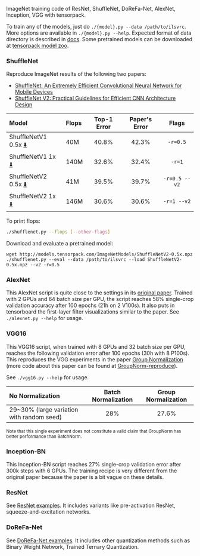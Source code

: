 
ImageNet training code of ResNet, ShuffleNet, DoReFa-Net, AlexNet, Inception, VGG with tensorpack.

To train any of the models, just do `./{model}.py --data /path/to/ilsvrc`.
More options are available in `./{model}.py --help`.
Expected format of data directory is described in [docs](http://tensorpack.readthedocs.io/modules/dataflow.dataset.html#tensorpack.dataflow.dataset.ILSVRC12).
Some pretrained models can be downloaded at [tensorpack model zoo](http://models.tensorpack.com/).

### ShuffleNet

Reproduce ImageNet results of the following two papers:
+ [ShuffleNet: An Extremely Efficient Convolutional Neural Network for Mobile Devices](https://arxiv.org/abs/1707.01083)
+ [ShuffleNet V2: Practical Guidelines for Efficient CNN Architecture Design](https://arxiv.org/abs/1807.11164)

| Model                                                                                                    | Flops | Top-1 Error | Paper's Error | Flags         |
|:---------------------------------------------------------------------------------------------------------|:------|:-----------:|:-------------:|:-------------:|
| ShuffleNetV1 0.5x  [:arrow_down:](http://models.tensorpack.com/ImageNetModels/ShuffleNetV1-0.5x-g=8.npz) | 40M   | 40.8%       | 42.3%         | `-r=0.5`      |
| ShuffleNetV1 1x    [:arrow_down:](http://models.tensorpack.com/ImageNetModels/ShuffleNetV1-1x-g=8.npz)   | 140M  | 32.6%       | 32.4%         | `-r=1`        |
| ShuffleNetV2 0.5x  [:arrow_down:](http://models.tensorpack.com/ImageNetModels/ShuffleNetV2-0.5x.npz)     | 41M   | 39.5%       | 39.7%         | `-r=0.5 --v2` |
| ShuffleNetV2 1x    [:arrow_down:](http://models.tensorpack.com/ImageNetModels/ShuffleNetV2-1x.npz)       | 146M  | 30.6%       | 30.6%         | `-r=1 --v2`   |

To print flops:
```bash
./shufflenet.py --flops [--other-flags]
```

Download and evaluate a pretrained model:
```
wget http://models.tensorpack.com/ImageNetModels/ShuffleNetV2-0.5x.npz
./shufflenet.py --eval --data /path/to/ilsvrc --load ShuffleNetV2-0.5x.npz --v2 -r=0.5
```

### AlexNet

This AlexNet script is quite close to the settings in its [original
paper](https://papers.nips.cc/paper/4824-imagenet-classification-with-deep-convolutional-neural-networks).
Trained with 2 GPUs and 64 batch size per GPU, the script reaches 58% single-crop validation
accuracy after 100 epochs (21h on 2 V100s).
It also puts in tensorboard the first-layer filter visualizations similar to the paper.
See `./alexnet.py --help` for usage.

### VGG16

This VGG16 script, when trained with 8 GPUs and 32 batch size per GPU, reaches the following
validation error after 100 epochs (30h with 8 P100s). This reproduces the VGG
experiments in the paper [Group Normalization](https://arxiv.org/abs/1803.08494)
(more code about this paper can be found at [GroupNorm-reproduce](https://github.com/ppwwyyxx/GroupNorm-reproduce)).

See `./vgg16.py --help` for usage.

 | No Normalization                          | Batch Normalization | Group Normalization |
 |:------------------------------------------|:-------------------:|:-------------------:|
 | 29~30% (large variation with random seed) | 28%                 | 27.6%               |

<sup> Note that this single experiment does not constitute a valid claim that GroupNorm
has better performance than BatchNorm.</sup>


### Inception-BN

This Inception-BN script reaches 27% single-crop validation error after 300k steps with 6 GPUs.
The training recipe is very different from the original paper because the paper
is a bit vague on these details.

### ResNet

See [ResNet examples](../ResNet). It includes variants like pre-activation
ResNet, squeeze-and-excitation networks.

### DoReFa-Net

See [DoReFa-Net examples](../DoReFa-Net).
It includes other quantization methods such as Binary Weight Network, Trained Ternary Quantization.

